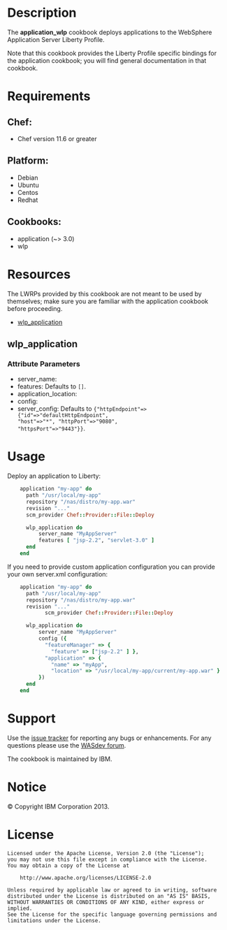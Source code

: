 # Description

The __application_wlp__ cookbook deploys applications to the WebSphere Application Server Liberty Profile.

Note that this cookbook provides the Liberty Profile specific bindings for the application cookbook; you will find general documentation in that cookbook.

# Requirements

## Chef:

* Chef version 11.6 or greater

## Platform:

* Debian
* Ubuntu
* Centos
* Redhat

## Cookbooks:

* application (~> 3.0)
* wlp

# Resources

The LWRPs provided by this cookbook are not meant to be used by themselves; make sure you are familiar with the application cookbook before proceeding.

* [wlp_application](#wlp_application)

## wlp_application


### Attribute Parameters

- server_name: 
- features:  Defaults to <code>[]</code>.
- application_location: 
- config: 
- server_config:  Defaults to <code>{"httpEndpoint"=>{"id"=>"defaultHttpEndpoint", "host"=>"*", "httpPort"=>"9080", "httpsPort"=>"9443"}}</code>.

# Usage

Deploy an application to Liberty:
```ruby
    application "my-app" do
      path "/usr/local/my-app"
      repository "/nas/distro/my-app.war"
      revision "..."
      scm_provider Chef::Provider::File::Deploy

      wlp_application do
          server_name "MyAppServer"
          features [ "jsp-2.2", "servlet-3.0" ]
      end
    end
```
If you need to provide custom application configuration you can provide your own server.xml configuration:
```ruby
    application "my-app" do
      path "/usr/local/my-app"
      repository "/nas/distro/my-app.war"
      revision "..."
			scm_provider Chef::Provider::File::Deploy

      wlp_application do
          server_name "MyAppServer"
          config ({
            "featureManager" => { 
              "feature" => ["jsp-2.2" ] },
            "application" => {
              "name" => "myApp",
              "location" => "/usr/local/my-app/current/my-app.war" }
          })
      end
    end
```
# Support

Use the [issue tracker][] for reporting any bugs or enhancements. For any questions please use the [WASdev forum](https://www.ibm.com/developerworks/community/forums/html/forum?id=11111111-0000-0000-0000-000000002666).

[issue tracker]: https://github.com/WASdev/ci.chef.wlp/issues

The cookbook is maintained by IBM.

# Notice

© Copyright IBM Corporation 2013.

# License

```text
Licensed under the Apache License, Version 2.0 (the "License");
you may not use this file except in compliance with the License.
You may obtain a copy of the License at

    http://www.apache.org/licenses/LICENSE-2.0

Unless required by applicable law or agreed to in writing, software
distributed under the License is distributed on an "AS IS" BASIS,
WITHOUT WARRANTIES OR CONDITIONS OF ANY KIND, either express or implied.
See the License for the specific language governing permissions and
limitations under the License.
```
